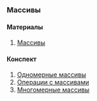 ### Массивы

#### Материалы

1. [Массивы](arrays.pdf)

#### Конспект
1. [Одномерные массивы](Arrays.md)
2. [Операции с массивами](ArraysOperations.md)
2. [Многомерные массивы](MultiDimensionalArrays.md)